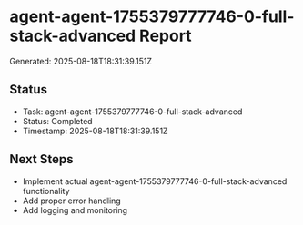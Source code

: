# agent-agent-1755379777746-0-full-stack-advanced Report

Generated: 2025-08-18T18:31:39.151Z

## Status
- Task: agent-agent-1755379777746-0-full-stack-advanced
- Status: Completed
- Timestamp: 2025-08-18T18:31:39.151Z

## Next Steps
- Implement actual agent-agent-1755379777746-0-full-stack-advanced functionality
- Add proper error handling
- Add logging and monitoring
